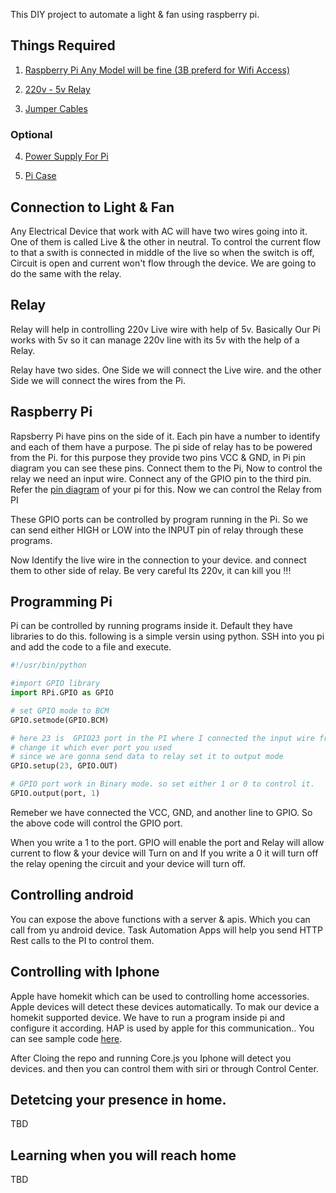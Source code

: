 
This DIY project to automate a light & fan using raspberry pi.

## Things Required

1. [Raspberry Pi Any Model will be fine (3B preferd for Wifi Access)](https://www.amazon.in/gp/product/B01CD5VC92/ref=as_li_tl?ie=UTF8&camp=3638&creative=24630&creativeASIN=B01CD5VC92&linkCode=as2&tag=sreevisakh-21&linkId=f7c76ef2d3b97c9ed6f68c51c6271f24)
	
2. [220v - 5v Relay](https://www.amazon.in/gp/product/B01C2IG1GY/ref=as_li_tl?ie=UTF8&camp=3638&creative=24630&creativeASIN=B01C2IG1GY&linkCode=as2&tag=sreevisakh-21&linkId=b96f8d4dc2f4d129047bb7b3d998ca6f")

3. [Jumper Cables](https://www.amazon.in/gp/product/B01H5C3IIG/ref=as_li_tl?ie=UTF8&camp=3638&creative=24630&creativeASIN=B01H5C3IIG&linkCode=as2&tag=sreevisakh-21&linkId=2e6475f0fd9c3b4cc79d524abbc2f522)

### Optional

4. [Power Supply For Pi](https://www.amazon.in/gp/product/B01BOOU7SU/ref=as_li_tl?ie=UTF8&camp=3638&creative=24630&creativeASIN=B01BOOU7SU&linkCode=as2&tag=sreevisakh-21&linkId=4e79df25ffac052b991a874b0a261790)

5. [Pi Case](https://www.amazon.in/gp/product/B01D4WM9JA/ref=as_li_tl?ie=UTF8&camp=3638&creative=24630&creativeASIN=B01D4WM9JA&linkCode=as2&tag=sreevisakh-21&linkId=fee89d7bc86ac31d02891448b8aeeb73)

## Connection to Light & Fan

Any Electrical Device that work with AC will have two wires going into it. One of them is called Live & the other in neutral. To control the current flow to that a swith is connected in middle of the live so when the switch is off, Circuit is open and current won't flow through the device. We are going to do the same with the relay.  

## Relay
Relay will help in controlling 220v Live wire with help of 5v. Basically Our Pi works with 5v so it can manage 220v line with its 5v with the help of a Relay.

Relay have two sides. One Side we will connect the Live wire. and the other Side we will connect the wires from the Pi.

## Raspberry Pi
Rapsberry Pi have pins on the side of it.  Each pin have a number to identify and each of them have a purpose. The pi side of relay has to be powered from the Pi. for this purpose they provide
two pins VCC & GND, in Pi pin diagram you can see these pins. Connect them to the Pi,  Now to control the relay we need an input wire. Connect any of the GPIO pin to the third pin. Refer the [pin diagram](https://www.raspberrypi.org/documentation/usage/gpio-plus-and-raspi2/) of your pi for this. Now we can control the Relay from PI

These GPIO ports can be controlled by program running in the Pi. So we can send either HIGH or LOW into the INPUT pin of relay through these programs.

Now Identify the live wire in the connection to your device. and connect them to other side of relay. Be very careful Its 220v, it can kill you !!!

## Programming Pi

Pi can be controlled by running programs inside it.  Default they have libraries to do this.
following is a simple versin using python. SSH into you pi and add the code to a file and execute.

```python
#!/usr/bin/python

#import GPIO library
import RPi.GPIO as GPIO

# set GPIO mode to BCM
GPIO.setmode(GPIO.BCM)

# here 23 is  GPIO23 port in the PI where I connected the input wire from relay
# change it which ever port you used
# since we are gonna send data to relay set it to output mode 
GPIO.setup(23, GPIO.OUT)

# GPIO port work in Binary mode. so set either 1 or 0 to control it.
GPIO.output(port, 1)
```

Remeber we have connected the VCC, GND, and another line to GPIO.  So the above code will control the GPIO port.

When you write a 1 to the port. GPIO will enable the port and Relay will allow current to flow & your device will Turn on and If you write a 0 it will turn off the relay opening the circuit and your device will turn off.


## Controlling android

You can expose the above functions with a server & apis. Which you can call from yu android device.  Task Automation Apps will help you send HTTP Rest calls to the PI to control them.

## Controlling with Iphone

Apple have homekit which can be used to controlling home accessories.  Apple devices will detect these devices automatically. To mak our device a homekit supported device.  We have to run a program inside pi and configure it according. HAP is used by apple for this communication.. You can see sample code [here](https://github.com/sreevisakh/HAP-NodeJS).

After Cloing the repo and running Core.js you Iphone will detect you devices. and then you can control them with siri or through Control Center.


## Detetcing your presence in home.

TBD

## Learning when you will reach home 

TBD







